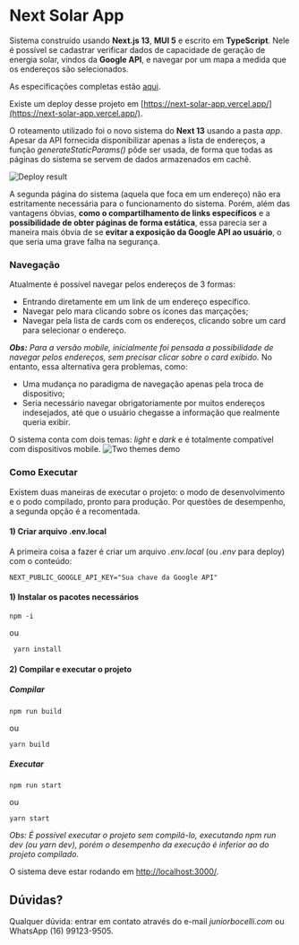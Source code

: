 
# Next Solar App

  

Sistema construído usando **Next.js 13**, **MUI 5** e escrito em **TypeScript**. Nele é possível se cadastrar verificar dados de capacidade de geração de energia solar, vindos da **Google API**, e navegar por um mapa a medida que os endereços são selecionados.

As especificações completas estão [aqui](https://drive.google.com/file/d/18Z2MTSWSJLYXhA-GeRKkCr5UERzOLPi4/view?usp=sharing).

Existe um deploy desse projeto em [https://next-solar-app.vercel.app/](https://next-solar-app.vercel.app/).

O roteamento utilizado foi o novo sistema do **Next 13** usando a pasta *app*. Apesar da API fornecida disponibilizar apenas a lista de endereços, a função *generateStaticParams()* pôde ser usada, de forma que todas as páginas do sistema se servem de dados armazenados em cachê.

![Deploy result](https://lh3.googleusercontent.com/pw/ADCreHcqg7IRNB_0E8hADLZK1TmbV0-WeTZiCbBfhD1faHKrsc3XLVXN8IP3OnKxucPQLNNdmmJ0IRjb4Ziy8Yf9za00QICRKduLgliMyU3fAoLlqtH3cw=w2400?source=screenshot.guru%22%3E%20%3Cimg%20src=%22https://lh3.googleusercontent.com/pw/ADCreHcqg7IRNB_0E8hADLZK1TmbV0-WeTZiCbBfhD1faHKrsc3XLVXN8IP3OnKxucPQLNNdmmJ0IRjb4Ziy8Yf9za00QICRKduLgliMyU3fAoLlqtH3cw=w600-h315-p-k)  

A segunda página do sistema (aquela que foca em um endereço) não era estritamente necessária para o funcionamento do sistema. Porém, além das vantagens óbvias, **como o compartilhamento de links específicos** e a **possibilidade de obter páginas de forma estática**, essa parecia ser a maneira mais óbvia de se **evitar a exposição da Google API ao usuário**, o que seria uma grave falha na segurança.

### Navegação

Atualmente é possível navegar pelos endereços de 3 formas:

 - Entrando diretamente em um link de um endereço específico.
 - Navegar pelo mara clicando sobre os ícones das marçações;
 - Navegar pela lista de cards com os endereços, clicando sobre um card para selecionar o endereço.

***Obs:** Para a versão mobile, inicialmente foi pensada a possibilidade de navegar pelos endereços, sem precisar clicar sobre o card exibido.* No entanto, essa alternativa gera problemas, como:

 - Uma mudança no paradigma de navegação apenas pela troca de dispositivo;
 - Seria necessário navegar obrigatoriamente por muitos endereços indesejados, até que o usuário chegasse a informação que realmente queria exibir.

O sistema conta com dois temas: *light* e *dark* e é totalmente compatível com dispositivos mobile.
 ![Two themes demo](https://lh3.googleusercontent.com/pw/ADCreHdr3XT50PdcjyOmrWC7P9P16U_aKmZlUsC1bgOCTWNWSyQLEwSNJahXbLzRlBecRgzVsCiqK8n3vOnj1hvsLb1HSEu8DEIYbZRdRTups6jNNnSskA=w2400)

### Como Executar

Existem duas maneiras de executar o projeto: o modo de desenvolvimento e o podo compilado, pronto para produção. Por questões de desempenho, a segunda opção é a recomentada.

#### 1) Criar arquivo .env.local

A primeira coisa a fazer é criar um arquivo *.env.local* (ou *.env* para deploy) com o conteúdo:

    NEXT_PUBLIC_GOOGLE_API_KEY="Sua chave da Google API"

#### 1) Instalar os pacotes necessários

    npm -i

ou

  

     yarn install

#### 2) Compilar e executar o projeto

  

##### Compilar
  
    npm run build

ou
  
    yarn build

  

##### Executar

    npm run start

ou

    yarn start

  

*Obs: É possível executar o projeto sem compilá-lo, executando *npm run dev* (ou *yarn dev*), porém o desempenho da execução é inferior ao do projeto compilado.*

O sistema deve estar rodando em [http://localhost:3000/](http://localhost:3000/).

  

## Dúvidas?

  

Qualquer dúvida: entrar em contato através do e-mail *juniorbocelli.com* ou WhatsApp (16) 99123-9505.